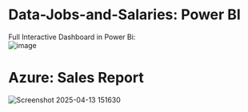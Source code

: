 # Data-Jobs-and-Salaries: Power BI
Full Interactive Dashboard in Power Bi:  
![image](https://github.com/user-attachments/assets/a3c7f207-8fbd-472b-84d4-a91a7ba0a8da)

# Azure: Sales Report
![Screenshot 2025-04-13 151630](https://github.com/user-attachments/assets/80138d54-9247-488e-82e4-db371ca80ab2)
